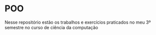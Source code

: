 # POO
Nesse repositório estão os trabalhos e exercícios praticados no meu 3º semestre no curso de ciência da computação
